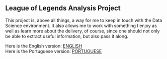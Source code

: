 ## League of Legends Analysis Project

This project is, above all things, a way for me to keep in touch with the Data Science environment. It also allows me to work with something I enjoy as well as learn more about the delivery, of course, since one should not only be able to extract useful information, but also pass it along.  

Here is the English version: [ENGLISH](ENGLISH.md)  
Here is the Portuguese version: [PORTUGUESE](PORTUGUESE.md)  
